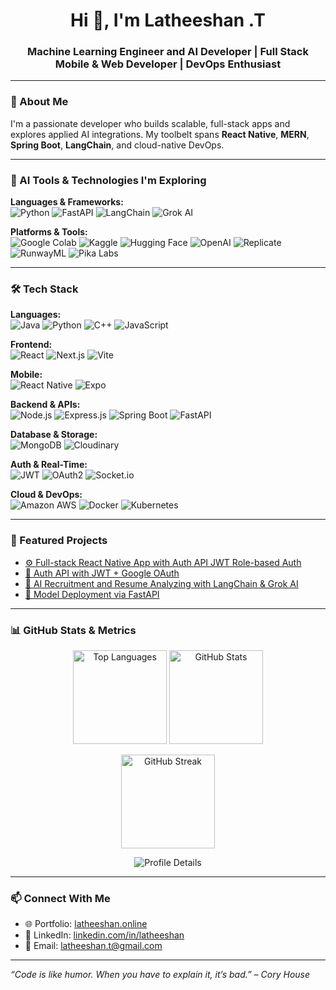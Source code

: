 <h1 align="center">Hi 👋, I'm Latheeshan .T</h1>
<h3 align="center"> Machine Learning Engineer and AI Developer | Full Stack Mobile & Web Developer | DevOps Enthusiast</h3>

---

### 🚀 About Me
I'm a passionate developer who builds scalable, full-stack apps and explores applied AI integrations. My toolbelt spans **React Native**, **MERN**, **Spring Boot**, **LangChain**, and cloud-native DevOps.

---


### 🧠 AI Tools & Technologies I'm Exploring

**Languages & Frameworks:**  
![Python](https://img.shields.io/badge/Python-3776AB?style=flat-square&logo=python&logoColor=white)
![FastAPI](https://img.shields.io/badge/FastAPI-009688?style=flat-square&logo=fastapi&logoColor=white)
![LangChain](https://img.shields.io/badge/LangChain-000000?style=flat-square&logo=chainlink&logoColor=white)
![Grok AI](https://img.shields.io/badge/Grok_AI-ff4088?style=flat-square&logo=openai&logoColor=white)

**Platforms & Tools:**  
![Google Colab](https://img.shields.io/badge/Colab-F9AB00?style=flat-square&logo=googlecolab&logoColor=black)
![Kaggle](https://img.shields.io/badge/Kaggle-20BEFF?style=flat-square&logo=kaggle&logoColor=white)
![Hugging Face](https://img.shields.io/badge/HuggingFace-FFD21F?style=flat-square&logo=huggingface&logoColor=black)
![OpenAI](https://img.shields.io/badge/OpenAI-412991?style=flat-square&logo=openai&logoColor=white)
![Replicate](https://img.shields.io/badge/Replicate-000000?style=flat-square)
![RunwayML](https://img.shields.io/badge/RunwayML-0A0A0A?style=flat-square)
![Pika Labs](https://img.shields.io/badge/PikaLabs-E6007A?style=flat-square)

---

### 🛠️ Tech Stack

**Languages:**  
![Java](https://img.shields.io/badge/Java-007396?style=for-the-badge&logo=java&logoColor=white)
![Python](https://img.shields.io/badge/Python-3776AB?style=for-the-badge&logo=python&logoColor=white)
![C++](https://img.shields.io/badge/C++-00599C?style=for-the-badge&logo=c%2B%2B&logoColor=white)
![JavaScript](https://img.shields.io/badge/JavaScript-F7DF1E?style=for-the-badge&logo=javascript&logoColor=black)

**Frontend:**  
![React](https://img.shields.io/badge/React-61DAFB?style=for-the-badge&logo=react&logoColor=black)
![Next.js](https://img.shields.io/badge/Next.js-000000?style=for-the-badge&logo=next.js&logoColor=white)
![Vite](https://img.shields.io/badge/Vite-646CFF?style=for-the-badge&logo=vite&logoColor=white)

**Mobile:**  
![React Native](https://img.shields.io/badge/React_Native-20232A?style=for-the-badge&logo=react&logoColor=61DAFB)
![Expo](https://img.shields.io/badge/Expo-000020?style=for-the-badge&logo=expo&logoColor=white)

**Backend & APIs:**  
![Node.js](https://img.shields.io/badge/Node.js-339933?style=for-the-badge&logo=node.js&logoColor=white)
![Express.js](https://img.shields.io/badge/Express.js-000000?style=for-the-badge&logo=express&logoColor=white)
![Spring Boot](https://img.shields.io/badge/Spring_Boot-6DB33F?style=for-the-badge&logo=spring-boot&logoColor=white)
![FastAPI](https://img.shields.io/badge/FastAPI-009688?style=for-the-badge&logo=fastapi&logoColor=white)

**Database & Storage:**  
![MongoDB](https://img.shields.io/badge/MongoDB-47A248?style=for-the-badge&logo=mongodb&logoColor=white)
![Cloudinary](https://img.shields.io/badge/Cloudinary-3448C5?style=for-the-badge&logo=cloudinary&logoColor=white)

**Auth & Real-Time:**  
![JWT](https://img.shields.io/badge/JWT-000000?style=for-the-badge&logo=jsonwebtokens&logoColor=white)
![OAuth2](https://img.shields.io/badge/OAuth2-4285F4?style=for-the-badge&logo=google&logoColor=white)
![Socket.io](https://img.shields.io/badge/Socket.io-010101?style=for-the-badge&logo=socket.io&logoColor=white)

**Cloud & DevOps:**  
![Amazon AWS](https://img.shields.io/badge/AWS-232F3E?style=for-the-badge&logo=amazon-aws&logoColor=white)
![Docker](https://img.shields.io/badge/Docker-2496ED?style=for-the-badge&logo=docker&logoColor=white)
![Kubernetes](https://img.shields.io/badge/Kubernetes-326CE5?style=for-the-badge&logo=kubernetes&logoColor=white)

---

### 📌 Featured Projects

- [⚙️ Full-stack React Native App with Auth API JWT Role-based Auth](https://github.com/pradeepajaya/Plasticle.git)
- [🔐 Auth API with JWT + Google OAuth](https://github.com/latheeshan/auth-api)
- [💬 AI Recruitment and Resume Analyzing with LangChain & Grok AI](https://github.com/latheeshan-3/Evaluno_AI.git)
- [🧠 Model Deployment via FastAPI](https://github.com/latheeshan/ai-api)

---

### 📊 GitHub Stats & Metrics

<p align="center">
  <img src="https://github-readme-stats.vercel.app/api/top-langs/?username=latheeshan-3&layout=compact&theme=radical" alt="Top Languages" height="150"/>
  <img src="https://github-readme-stats.vercel.app/api?username=latheeshan-3&show_icons=true&theme=radical&count_private=true" alt="GitHub Stats" height="150"/>
</p>

<p align="center">
  <img src="https://github-readme-streak-stats.herokuapp.com/?user=latheeshan-3&theme=radical" alt="GitHub Streak" height="150"/>
</p>

<p align="center">
  <img src="https://github-profile-summary-cards.vercel.app/api/cards/profile-details?username=latheeshan-3&theme=radical" alt="Profile Details" />
</p>

---


### 📫 Connect With Me

- 🌐 Portfolio: [latheeshan.online](https://latheeshan.online)
- 💼 LinkedIn: [linkedin.com/in/latheeshan](https://www.linkedin.com/in/latheeshant)
- 📧 Email: latheeshan.t@gmail.com

---

_“Code is like humor. When you have to explain it, it’s bad.” – Cory House_

